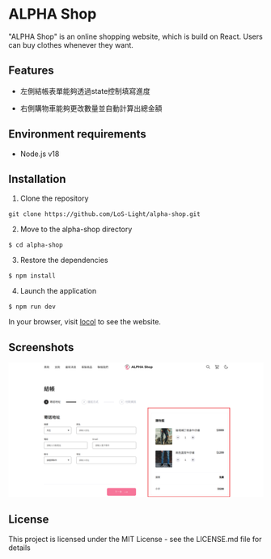 # ALPHA Shop

"ALPHA Shop" is an online shopping website, which is build on React. Users can buy clothes whenever they want.

## Features

- 左側結帳表單能夠透過state控制填寫進度

- 右側購物車能夠更改數量並自動計算出總金額


## Environment requirements

-   Node.js v18

## Installation

1. Clone the repository

```
git clone https://github.com/LoS-Light/alpha-shop.git
```

2. Move to the alpha-shop directory

```
$ cd alpha-shop
```

3. Restore the dependencies

```
$ npm install
```

4. Launch the application

```
$ npm run dev
```

In your browser, visit [locol](http://localhost:3000/) to see the website.

## Screenshots

![image](https://github.com/PT-HUANG/alpha-shop/blob/main/cover.png)

## License

This project is licensed under the MIT License - see the LICENSE.md file for details
